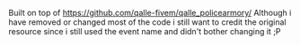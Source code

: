 Built on top of https://github.com/qalle-fivem/qalle_policearmory/
Although i have removed or changed most of the code i still want to credit the original resource since i still used the event name and didn't bother changing it ;P
